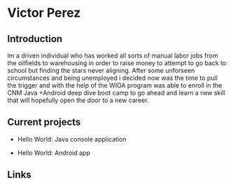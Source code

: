 # Victor Perez
    
## Introduction
Im a driven individual who has worked all sorts of manual labor jobs from the oilfields to warehousing in order to raise money to attempt to go back to school but finding the stars never aligning. After some unforseen circumstances and being unemployed i decided now was the time to pull the trigger and with the help of the WIOA program was able to enroll in the CNM Java +Android deep dive boot camp to go ahead and learn a new skill that will hopefully open the door to a new career.
## Current projects

* Hello World: Java console application
   
* Hello World: Android app

## Links